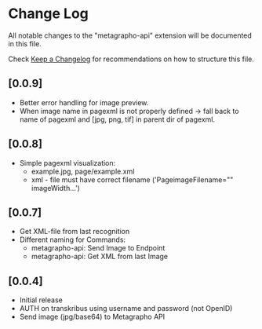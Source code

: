 # Change Log

All notable changes to the "metagrapho-api" extension will be documented in this file.

Check [Keep a Changelog](http://keepachangelog.com/) for recommendations on how to structure this file.

## [0.0.9]

* Better error handling for image preview.
* When image name in pagexml is not properly defined -> fall back to name of pagexml and [jpg, png, tif] in parent dir of pagexml.

## [0.0.8]

* Simple pagexml visualization:
  * example.jpg, page/example.xml
  * xml - file must have correct filename ('PageimageFilename="" imageWidth...')

## [0.0.7]

* Get XML-file from last recognition
* Different naming for Commands:
  * metagrapho-api: Send Image to Endpoint
  * metagrapho-api: Get XML from last Image

## [0.0.4]

- Initial release
- AUTH on transkribus using username and password (not OpenID)
- Send image (jpg/base64) to Metagrapho API
